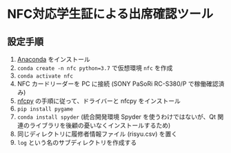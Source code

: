 # NFC対応学生証による出席確認ツール

## 設定手順

1. [Anaconda](https://www.anaconda.com/distribution/) をインストール
1. `conda create -n nfc python=3.7` で仮想環境 `nfc` を作成
1. `conda activate nfc`
1. NFC カードリーダーを PC に接続 (SONY PaSoRi RC-S380/P で稼働確認済み)
1. [nfcpy](https://nfcpy.readthedocs.io/en/latest/topics/get-started.html) の手順に従って、ドライバーと nfcpy をインストール
1. `pip install pygame`
1. `conda install spyder` (統合開発環境 Spyder を使うわけではないが、Qt 関連のライブラリを後顧の憂いなくインストールするため)
1. 同じディレクトリに履修者情報ファイル (risyu.csv) を置く
1. `log` という名のサブディレクトリを作成する
